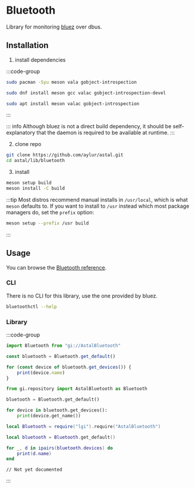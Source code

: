 # Bluetooth

Library for monitoring [bluez](https://www.bluez.org/) over dbus.

## Installation

1. install dependencies

:::code-group

```sh [<i class="devicon-archlinux-plain"></i> Arch]
sudo pacman -Syu meson vala gobject-introspection
```

```sh [<i class="devicon-fedora-plain"></i> Fedora]
sudo dnf install meson gcc valac gobject-introspection-devel
```

```sh [<i class="devicon-ubuntu-plain"></i> Ubuntu]
sudo apt install meson valac gobject-introspection
```

:::

::: info
Although bluez is not a direct build dependency,
it should be self-explanatory that the daemon is required to be available at runtime.
:::

2. clone repo

```sh
git clone https://github.com/aylur/astal.git
cd astal/lib/bluetooth
```

3. install

```sh
meson setup build
meson install -C build
```

:::tip
Most distros recommend manual installs in `/usr/local`,
which is what `meson` defaults to. If you want to install to `/usr`
instead which most package managers do, set the `prefix` option:

```sh
meson setup --prefix /usr build
```

:::

## Usage

You can browse the [Bluetooth reference](https://aylur.github.io/libastal/bluetooth).

### CLI

There is no CLI for this library, use the one provided by bluez.

```sh
bluetoothctl --help
```

### Library

:::code-group

```js [<i class="devicon-javascript-plain"></i> JavaScript]
import Bluetooth from "gi://AstalBluetooth"

const bluetooth = Bluetooth.get_default()

for (const device of bluetooth.get_devices()) {
    print(device.name)
}
```

```py [<i class="devicon-python-plain"></i> Python]
from gi.repository import AstalBluetooth as Bluetooth

bluetooth = Bluetooth.get_default()

for device in bluetooth.get_devices():
    print(device.get_name())
```

```lua [<i class="devicon-lua-plain"></i> Lua]
local Bluetooth = require("lgi").require("AstalBluetooth")

local bluetooth = Bluetooth.get_default()

for _, d in ipairs(bluetooth.devices) do
    print(d.name)
end
```

```vala [<i class="devicon-vala-plain"></i> Vala]
// Not yet documented
```

:::
